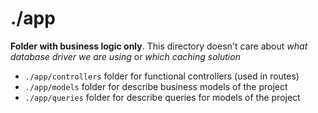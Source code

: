 # ./app

**Folder with business logic only**. This directory doesn't care about _what database driver we are using_ or _which caching solution_

- `./app/controllers` folder for functional controllers (used in routes)
- `./app/models` folder for describe business models of the project
- `./app/queries` folder for describe queries for models of the project
